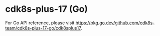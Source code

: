 # cdk8s-plus-17 (Go) <a name="API Reference"></a>

For Go API reference, please visit https://pkg.go.dev/github.com/cdk8s-team/cdk8s-plus-17-go/cdk8splus17. 
